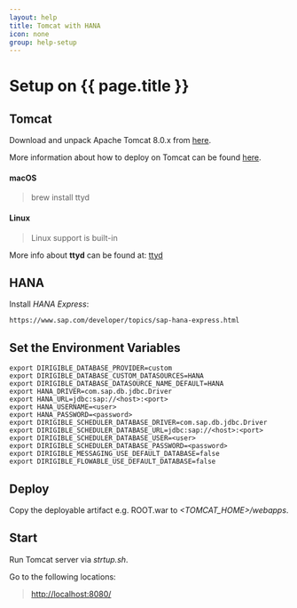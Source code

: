 ```yaml
---
layout: help
title: Tomcat with HANA
icon: none
group: help-setup
---
```


Setup on {{ page.title }}
===


Tomcat
---

Download and unpack Apache Tomcat 8.0.x from [here](http://tomcat.apache.org/download-80.cgi).

More information about how to deploy on Tomcat can be found [here](http://tomcat.apache.org/tomcat-8.0-doc/appdev/deployment.html).

#### macOS

> brew install ttyd

#### Linux

> Linux support is built-in

More info about **ttyd** can be found at: [ttyd](https://github.com/tsl0922/ttyd)

HANA
---

Install *HANA Express*:

	https://www.sap.com/developer/topics/sap-hana-express.html

Set the Environment Variables
---

	export DIRIGIBLE_DATABASE_PROVIDER=custom
	export DIRIGIBLE_DATABASE_CUSTOM_DATASOURCES=HANA
	export DIRIGIBLE_DATABASE_DATASOURCE_NAME_DEFAULT=HANA
	export HANA_DRIVER=com.sap.db.jdbc.Driver
	export HANA_URL=jdbc:sap://<host>:<port>
	export HANA_USERNAME=<user>
	export HANA_PASSWORD=<password>
	export DIRIGIBLE_SCHEDULER_DATABASE_DRIVER=com.sap.db.jdbc.Driver
	export DIRIGIBLE_SCHEDULER_DATABASE_URL=jdbc:sap://<host>:<port>
	export DIRIGIBLE_SCHEDULER_DATABASE_USER=<user>
	export DIRIGIBLE_SCHEDULER_DATABASE_PASSWORD=<password>
	export DIRIGIBLE_MESSAGING_USE_DEFAULT_DATABASE=false
	export DIRIGIBLE_FLOWABLE_USE_DEFAULT_DATABASE=false
	

Deploy
---

Copy the deployable artifact e.g. ROOT.war to *<TOMCAT_HOME>/webapps*.

Start
---

Run Tomcat server via *strtup.sh*. 

Go to the following locations:

> [http://localhost:8080/](http://localhost:8080/)

